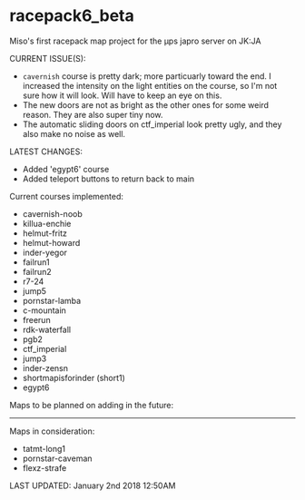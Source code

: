 # racepack6_beta

Miso's first racepack map project for the µps japro server on JK:JA


CURRENT ISSUE(S):
* `cavernish` course is pretty dark; more particuarly toward the end. I increased the intensity on the light entities on the course, so I'm not sure how it will look. Will have to keep an eye on this.
* The new doors are not as bright as the other ones for some weird reason. They are also super tiny now.
* The automatic sliding doors on ctf_imperial look pretty ugly, and they also make no noise as well.

LATEST CHANGES:
* Added 'egypt6' course
* Added teleport buttons to return back to main

Current courses implemented:
* cavernish-noob
* killua-enchie
* helmut-fritz
* helmut-howard
* inder-yegor
* failrun1
* failrun2
* r7-24
* jump5
* pornstar-lamba
* c-mountain
* freerun
* rdk-waterfall
* pgb2
* ctf_imperial
* jump3
* inder-zensn
* shortmapisforinder (short1)
* egypt6



Maps to be planned on adding in the future:

---

Maps in consideration:

* tatmt-long1
* pornstar-caveman
* flexz-strafe


LAST UPDATED: January 2nd 2018 12:50AM

